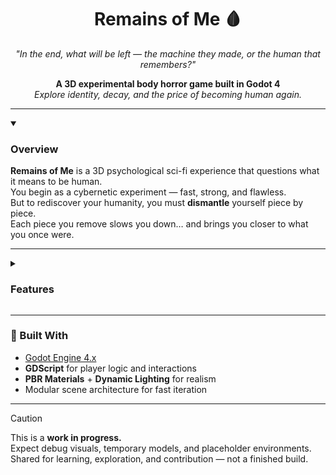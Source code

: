<h1 align="center">Remains of Me 🩸</h1>

<p align="center">
  <em>"In the end, what will be left — the machine they made, or the human that remembers?"</em>
</p>

<p align="center">
  <b>A 3D experimental body horror game built in Godot 4</b><br>
  <i>Explore identity, decay, and the price of becoming human again.</i>
</p>

---

<details open>
<summary><h3>Overview</h3></summary>

**Remains of Me** is a 3D psychological sci-fi experience that questions what it means to be human.  
You begin as a cybernetic experiment — fast, strong, and flawless.  
But to rediscover your humanity, you must **dismantle** yourself piece by piece.  
Each piece you remove slows you down… and brings you closer to what you once were.

</details>

---

<details>
<summary><h3>Features</h3></summary>

- 🦾 **Start Enhanced** – move with inhuman precision and speed.  
- 💔 **Regain Humanity** – sacrifice your power to remember who you are.  
- 🌌 **Immersive Atmosphere** – sterile labs, flickering lights, and echoes of what remains.  
- ⏳ **Reverse Progression** – the weaker you become, the harder the world becomes.  
- 🧠 **Minimalist Storytelling** – told through silence, decay, and self-dismantling.

</details>

---

<h3>🧩 Built With</h3>

- [Godot Engine 4.x](https://godotengine.org)  
- **GDScript** for player logic and interactions  
- **PBR Materials** + **Dynamic Lighting** for realism  
- Modular scene architecture for fast iteration  

---

> [!CAUTION]
> This is a **work in progress.**  
> Expect debug visuals, temporary models, and placeholder environments.  
> Shared for learning, exploration, and contribution — not a finished build.

